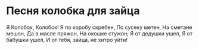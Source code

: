 # Песня колобка для зайца

Я Колобок, Колобок!
Я по коробу скребен,
По сусеку метен,
На сметане мешон,
Да в масле пряжон,
На окошке стужон;
Я от дедушки ушел,
Я от бабушки ушел,
И от тебя, зайца, не хитро уйти!